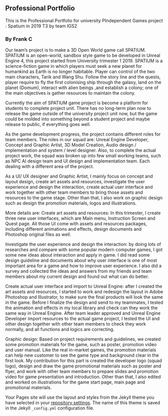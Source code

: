 ## Professional Portfolio 

This is the Professional Portfolio for university PIndependent Games project : Spatium in 2019 T3 by team IGS2

### By Frank C

Our team’s project is to make a 3D Open World game call SPATIUM. SPATIUM is an open-world, sandbox style game to be developed in Unreal Engine 4, this project started from University trimester 1 2019. SPATIUM is a science-fiction game in which players must seek a new planet for humankind as Earth is no longer habitable. Player can control of the two main characters, Tarik and Wang Shu. Follow the story line and the quests, player require to fly the first colonising ship through the galaxy, land on the planet (Domum), interact with alien beings ,and establish a colony; one of the main objectives is gather resources to maintain the colony. 

Currently the aim of SPATIUM game project is become a platform for students to complete project unit. There has no long-term plan now to release the game outside of the university project unit now, but the game could be molded into something beyond a student project and maybe release to public, if everything goes well.

As the game development progress, the project contains different roles for team members. The roles in our squad are: Unreal Engine Developer, Concept and Graphic Artist, 3D Model Creation, Audio design / implementation and system / level designer. Also, to complete the actual project work, the squad was broken up into few small working teams, such as NPC AI design team and UI design and implementation team. Each dealing with a different area of the project. 

As a UI/ UX designer and Graphic Artist, I mainly focus on concept and layout design, create art assets and resources, investigate the user experience and design the interaction, create actual user interface and work together with other team members to bring those assets and resources to the game stage. Other than that, I also work on graphic design such as design the promotion materials, logos and illustrations. 

More details are:
Create art assets and resources: In this trimester, I create three new user interfaces, which are Main menu, Instruction Screen and Quest page. All those UI come with assets and resources packages, including different animations and effects, design documents and Photoshop original files as well.

Investigate the user experience and design the interaction: by doing lots of researches and compare with some popular modern computer games, I got some new ideas about interaction and apply in game. I did read some design guideline and documents about why user interface is one of most important area for a game and how to improve user experience. I also did a survey and collected the ideas and answers from my friends and team members about my current design and found out what can do better.

Create actual user interface and import to Unreal Engine: after I created the art assets and resources, I started to work and redesign the layout in Adobe Photoshop and Illustrator, to make sure the final products will look the same in the game. Before I finalize the design and send to my teammates, I tested the animation and effects in my local library and check can they work the same way in Unreal Engine. After team leader approved and Unreal Engine Developer import resources to the actual game project, I tested the UI and other design together with other team members to check they work normally, and all functions and logics are correcting. 

Graphic design: Based on project requirements and guidelines, we created some promotion materials for the game, such as poster, promotion video and user manual. Like the real in-market games, the promotion materials can help new customer to see the game type and background clear in the first look. My contribution for this part is created the developer logo (squad logo), design and draw the game promotional materials such as poster and flyer, and work with other team members to prepare slides and promotion video for game presentation and introduction. Other than that, I also edited and worked on illustrations for the game start page, main page and promotional materials. 


Your Pages site will use the layout and styles from the Jekyll theme you have selected in your [repository settings](https://github.com/gomenYui/project_delivery2019/settings). The name of this theme is saved in the Jekyll `_config.yml` configuration file.
